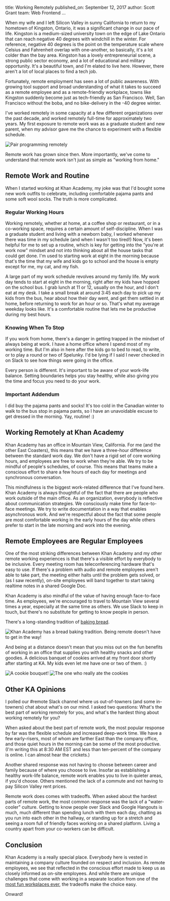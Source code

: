 title: Working Remotely
published_on: September 12, 2017
author: Scott Grant
team: Web Frontend
...

When my wife and I left Silicon Valley in sunny California to return to my hometown of Kingston, Ontario, it was a significant change in our pace of life. Kingston is a medium-sized university town on the edge of Lake Ontario that can reach negative 40 degrees with windchill in the winter. For reference, negative 40 degrees is the point on the temperature scale where Celsius and Fahrenheit overlap with one-another, so basically, it's a lot colder than the bay area. Kingston has a lovely entrepreneurial scene, a strong public sector economy, and a lot of educational and military opportunity. It's a beautiful town, and I'm elated to live here. However, there aren't a lot of local places to find a tech job.

Fortunately, remote employment has seen a lot of public awareness. With growing tool support and broad understanding of what it takes to succeed as a remote employee and as a remote-friendly workplace, towns like Kingston suddenly become just as tech-friendly as San Francisco. Well, San Francisco without the boba, and no bike-delivery in the -40 degree winter.

I've worked remotely in some capacity at a few different organizations over the past decade, and worked remotely full-time for approximately two years. My first exposure to remote work was as a graduate student and new parent, when my advisor gave me the chance to experiment with a flexible schedule.

<img role="presentation" src="/images/working-remotely/remote-work-baby-milo.png" alt="Pair programming remotely" />

Remote work has grown since then. More importantly, we've come to understand that remote work isn't just as simple as "working from home."

## Remote Work and Routine

When I started working at Khan Academy, my joke was that I'd bought some new work outfits to celebrate, including comfortable pajama pants and some soft wool socks. The truth is more complicated.

### Regular Working Hours

Working remotely, whether at home, at a coffee shop or restaurant, or in a co-working space, requires a certain amount of self-discipline. When I was a graduate student and living with a newborn baby, I worked whenever there was time in my schedule (and when I wasn't too tired!) Now, it's been helpful for me to set up a routine, which is key for getting into the "you're at work now" mindset and not into thinking about all the house tasks that could get done. I'm used to starting work at eight in the morning because that's the time that my wife and kids go to school and the house is empty except for me, my cat, and my fish.

A large part of my work schedule revolves around my family life. My work day tends to start at eight in the morning, right after my kids have hopped on the school bus. I grab lunch at 11 or 12, usually on the hour, and I don't eat at my desk. I take a small break at around 3:45 each day to pick up my kids from the bus, hear about how their day went, and get them settled in at home, before returning to work for an hour or so. That's what my average weekday looks like. It's a comfortable routine that lets me be productive during my best hours.

### Knowing When To Stop

If you work from home, there's a danger in getting trapped in the mindset of always being at work. I have a home office where I spend most of my working time. But I'm also in here after the kids go to bed to read, to write, or to play a round or two of Spelunky. I'd be lying if I said I never checked in on Slack to see how things were going in the office.

Every person is different. It's important to be aware of your work-life balance. Setting boundaries helps you stay healthy, while also giving you the time and focus you need to do your work.

### Important Addendum

I did buy the pajama pants and socks! It's too cold in the Canadian winter to walk to the bus stop in pajama pants, so I have an unavoidable excuse to get dressed in the morning. Yay, routine! :)

## Working Remotely at Khan Academy

Khan Academy has an office in Mountain View, California. For me (and the other East Coasters), this means that we have a three-hour difference between the standard work day. We don't have a rigid set of core working hours, and employees are free to work when they're able. We try to be mindful of people's schedules, of course. This means that teams make a conscious effort to share a few hours of each day for meetings and synchronous conversation.

This mindfulness is the biggest work-related difference that I've found here. Khan Academy is always thoughtful of the fact that there are people who work outside of the main office. As an organization, everybody is reflective about communication strategies. We consciously make time for face-to-face meetings. We try to write documentation in a way that enables asynchronous work. And we're respectful about the fact that some people are most comfortable working in the early hours of the day while others prefer to start in the late morning and work into the evening.

## Remote Employees are Regular Employees

One of the most striking differences between Khan Academy and my other remote working experiences is that there's a visible effort by everybody to be inclusive. Every meeting room has teleconferencing hardware that's easy to use. If there's a problem with audio and remote employees aren't able to take part, the meeting either halts until the problem gets solved, or (as I saw recently), on-site employees will band together to start taking realtime notes in a shared Google Doc.

Khan Academy is also mindful of the value of having enough face-to-face time. As employees, we're encouraged to travel to Mountain View several times a year, especially at the same time as others. We use Slack to keep in touch, but there's no substitute for getting to know people in person.

There's a long-standing tradition of <a href="http://life.khanacademy.org/post/28663353260/bread">baking bread</a>.

<img role="presentation" src="/images/working-remotely/bread.jpg" alt="Khan Academy has a bread baking tradition. Being remote doesn't have to get in the way!" />

And being at a distance doesn't mean that you miss out on the fun benefits of working in an office that supplies you with healthy snacks and other goodies. A delicious banquet of cookies arrived at my front door shortly after starting at KA. My kids even let me have one or two of them. :)

<img role="presentation" src="/images/working-remotely/cookie-bouquet.png" alt="A cookie bouquet!" />

<img role="presentation" src="/images/working-remotely/cookie-cole.jpg" alt="The one who really ate the cookies" />

## Other KA Opinions

I polled our #remote Slack channel where us out-of-towners (and some in-towners) chat about what's on our mind. I asked two questions: What's the best part of working remotely for you, and what's the hardest thing about working remotely for you?

When asked about the best part of remote work, the most popular response by far was the flexible schedule and increased deep-work time. We have a few early-risers, most of whom are farther East than the company office, and those quiet hours in the morning can be some of the most productive. (I'm writing this at 8:30 AM EST and less than ten-percent of the company is online. I can almost hear the crickets.)

Another shared response was not having to choose between career and family because of where you choose to live. Insofar as establishing a healthy work-life balance, remote work enables you to live in quieter areas, if you'd choose. Others mentioned the lack of a commute and not having to pay Silicon Valley rent prices.

Remote work does comes with tradeoffs. When asked about the hardest parts of remote work, the most common response was the lack of a "water-cooler" culture. Getting to know people over Slack and Google Hangouts is much, much different than spending lunch with them each day, chatting as you run into each other in the hallway, or standing up for a stretch and seeing a room full of friendly faces working on a shared platform. Living a country apart from your co-workers can be difficult.

## Conclusion

Khan Academy is a really special place. Everybody here is vested in maintaining a company culture founded on respect and inclusion. As remote employees, we see that reflected in the conscious effort made to keep us as closely informed as on-site employees. And while there are unique challenges that come with working in a separate location from one of the <a href="http://life.khanacademy.org/">most fun workplaces ever</a>, the tradeoffs make the choice easy.

Onward!